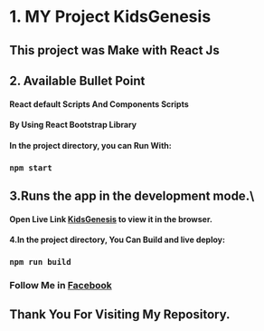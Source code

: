 # 1. MY Project KidsGenesis

## This project was Make with React Js

## 2. Available Bullet Point
#### React default Scripts And Components Scripts
#### By Using React Bootstrap Library
#### In the project directory, you can Run With:

### `npm start`

## 3.Runs the app in the development mode.\
#### Open Live Link [KidsGenesis](https://karaoke-concert.netlify.app/) to view it in the browser.

#### 4.In the project directory, You Can Build and live deploy:
### `npm run build`
### Follow Me in [Facebook](https://www.facebook.com/ohidur.AlexMarcer)
## Thank You For Visiting My Repository.
